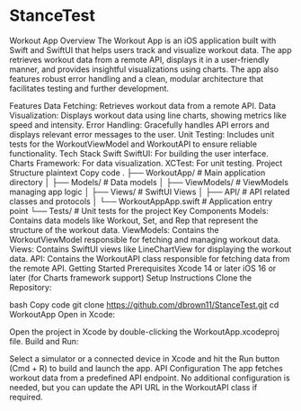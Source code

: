 # StanceTest

Workout App
Overview
The Workout App is an iOS application built with Swift and SwiftUI that helps users track and visualize workout data. The app retrieves workout data from a remote API, displays it in a user-friendly manner, and provides insightful visualizations using charts. The app also features robust error handling and a clean, modular architecture that facilitates testing and further development.

Features
Data Fetching: Retrieves workout data from a remote API.
Data Visualization: Displays workout data using line charts, showing metrics like speed and intensity.
Error Handling: Gracefully handles API errors and displays relevant error messages to the user.
Unit Testing: Includes unit tests for the WorkoutViewModel and WorkoutAPI to ensure reliable functionality.
Tech Stack
Swift
SwiftUI: For building the user interface.
Charts Framework: For data visualization.
XCTest: For unit testing.
Project Structure
plaintext
Copy code
.
├── WorkoutApp/              # Main application directory
│   ├── Models/              # Data models
│   ├── ViewModels/          # ViewModels managing app logic
│   ├── Views/               # SwiftUI Views
│   ├── API/                 # API related classes and protocols
│   └── WorkoutAppApp.swift  # Application entry point
└── Tests/                   # Unit tests for the project
Key Components
Models: Contains data models like Workout, Set, and Rep that represent the structure of the workout data.
ViewModels: Contains the WorkoutViewModel responsible for fetching and managing workout data.
Views: Contains SwiftUI views like LineChartView for displaying the workout data.
API: Contains the WorkoutAPI class responsible for fetching data from the remote API.
Getting Started
Prerequisites
Xcode 14 or later
iOS 16 or later (for Charts framework support)
Setup Instructions
Clone the Repository:

bash
Copy code
git clone https://github.com/dbrown11/StanceTest.git
cd WorkoutApp
Open in Xcode:

Open the project in Xcode by double-clicking the WorkoutApp.xcodeproj file.
Build and Run:

Select a simulator or a connected device in Xcode and hit the Run button (Cmd + R) to build and launch the app.
API Configuration
The app fetches workout data from a predefined API endpoint. No additional configuration is needed, but you can update the API URL in the WorkoutAPI class if required.


